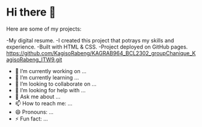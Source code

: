 # Hi there 👋


Here are some of my projects:

-My digital resume. 
-I created this project that potrays my skills and experience. 
-Built with HTML & CSS. 
-Project deployed on GitHub pages.
https://github.com/KagisoRabeng/KAGRAB964_BCL2302_groupChanique_KagisoRabeng_ITW9.git


- 🔭 I’m currently working on ...
- 🌱 I’m currently learning ...
- 👯 I’m looking to collaborate on ...
- 🤔 I’m looking for help with ...
- 💬 Ask me about ...
- 📫 How to reach me: ...
- 😄 Pronouns: ...
- ⚡ Fun fact: ...
